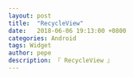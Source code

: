 ```yaml
---
layout: post
title:  "RecycleView"
date:   2018-06-06 19:13:00 +0800
categories: Android
tags: Widget
author: pepe
description: 『 RecycleView 』
---
```



